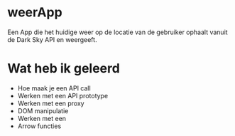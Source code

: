 # weerApp
Een App die het huidige weer op de locatie van de gebruiker ophaalt vanuit de Dark Sky API en weergeeft.

# Wat heb ik geleerd
 - Hoe maak je een API call
 - Werken met een API prototype
 - Werken met een proxy
 - DOM  manipulatie
 - Werken met een <canvas>
 - Arrow functies
